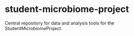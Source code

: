 student-microbiome-project
==========================

Central repository for data and analysis tools for the StudentMicrobiomeProject. 